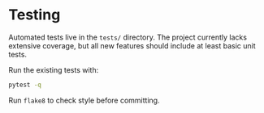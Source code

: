 # Testing

Automated tests live in the `tests/` directory. The project currently lacks
extensive coverage, but all new features should include at least basic unit
tests.

Run the existing tests with:

```bash
pytest -q
```

Run `flake8` to check style before committing.
